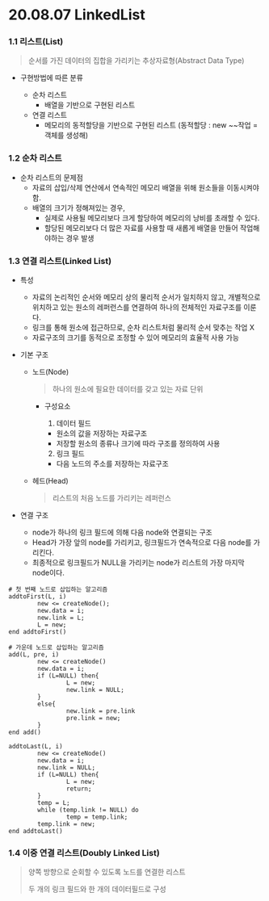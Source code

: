 # 20.08.07 LinkedList

### 1.1 리스트(List)

> 순서를 가진 데이터의 집합을 가리키는 추상자료형(Abstract Data Type)

- 구현방법에 따른 분류

  - 순차 리스트
    - 배열을 기반으로 구현된 리스트
  - 연결 리스트
    - 메모리의 동적할당을 기반으로 구현된 리스트
      (동적할당 : new ~~작업 = 객체를 생성해)

  

### 1.2 순차 리스트

- 순차 리스트의 문제점
  - 자료의 삽입/삭제 연산에서 연속적인 메모리 배열을 위해 원소들을 이동시켜야함.
  - 배열의 크기가 정해져있는 경우, 
    - 실제로 사용될 메모리보다 크게 할당하여 메모리의 낭비를 초래할 수 있다.
    -  할당된 메모리보다 더 많은 자료를 사용할 때 새롭게 배열을 만들어 작업해야하는 경우 발생



### 1.3 연결 리스트(Linked List)

- 특성

  - 자료의 논리적인 순서와 메모리 상의 물리적 순서가 일치하지 않고,
    개별적으로 위치하고 있는 원소의 레퍼런스를 연결하여 하나의 전체적인 자료구조를 이룬다.
  - 링크를 통해 원소에 접근하므로, 순차 리스트처럼 물리적 순서 맞추는 작업 X
  - 자료구조의 크기를 동적으로 조정할 수 있어 메모리의 효율적 사용 가능

- 기본 구조

  - 노드(Node)

    > 하나의 원소에 필요한 데이터를 갖고 있는 자료 단위

    - 구성요소

      1) 데이터 필드

      	- 원소의 값을 저장하는 자료구조
      	- 저장할 원소의 종류나 크기에 따라 구조를 정의하여 사용

      2) 링크 필드

      - 다음 노드의 주소를 저장하는 자료구조

  - 헤드(Head)

    > 리스트의 처음 노드를 가리키는 레퍼런스

- 연결 구조

  - node가 하나의 링크 필드에 의해 다음 node와 연결되는 구조
  - Head가 가장 앞의 node를 가리키고, 링크필드가 연속적으로 다음 node를 가리킨다.
  - 최종적으로 링크필드가 NULL을 가리키는 node가 리스트의 가장 마지막 node이다.

```pseudocode
# 첫 번째 노드로 삽입하는 알고리즘
addtoFirst(L, i)
		new <= createNode();
		new.data = i;
		new.link = L;
		L = new;
end addtoFirst()
```

```pseudocode
# 가운데 노드로 삽입하는 알고리즘
add(L, pre, i)
		new <= createNode()
		new.data = i;
		if (L=NULL) then{
				L = new;
				new.link = NULL;
		}
		else{
				new.link = pre.link
				pre.link = new;
		}
end add()
```

```pseudocode
addtoLast(L, i)
		new <= createNode()
		new.data = i;
		new.link = NULL;
		if (L=NULL) then{
				L = new;
				return;
		}
		temp = L;
		while (temp.link != NULL) do
                temp = temp.link;
        temp.link = new;
end addtoLast()
```



### 1.4 이중 연결 리스트(Doubly Linked List)

> 양쪽 방향으로 순회할 수 있도록 노드를 연결한 리스트
>
> 두 개의 링크 필드와 한 개의 데이터필드로 구성